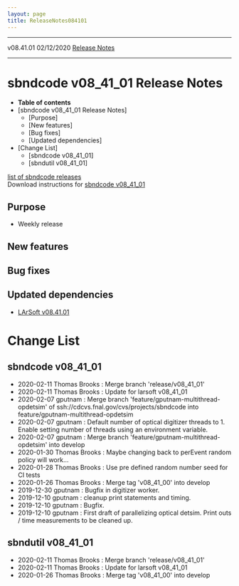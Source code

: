 ```yaml
---
layout: page
title: ReleaseNotes084101
---
```


  ----------- ------------ -- -- ------------------------------------------------------
  v08.41.01   02/12/2020         [Release Notes](ReleaseNotes084101.html)
  ----------- ------------ -- -- ------------------------------------------------------



sbndcode v08\_41\_01 Release Notes
======================================================================================

-   **Table of contents**
-   [sbndcode v08\_41\_01 Release
    Notes]
    -   [Purpose]
    -   [New features]
    -   [Bug fixes]
    -   [Updated dependencies]
-   [Change List]
    -   [sbndcode v08\_41\_01]
    -   [sbndutil v08\_41\_01]

[list of sbndcode
releases](List_of_SBND_code_releases.html)\
Download instructions for [sbndcode
v08\_41\_01](http://scisoft.fnal.gov/scisoft/bundles/sbnd/v08_41_01/sbndcode-v08_41_01.html)



Purpose
----------------------------------

-   Weekly release



New features
--------------------------------------------



Bug fixes
--------------------------------------



Updated dependencies
------------------------------------------------------------

-   [LArSoft
    v08.41.01](https://cdcvs.fnal.gov/redmine/projects/larsoft/wiki/ReleaseNotes084101)



Change List
==========================================



sbndcode v08\_41\_01
----------------------------------------------------------

-   2020-02-11 Thomas Brooks : Merge branch \'release/v08\_41\_01\'
-   2020-02-11 Thomas Brooks : Update for larsoft v08\_41\_01
-   2020-02-07 gputnam : Merge branch
    \'feature/gputnam-multithread-opdetsim\' of
    ssh://cdcvs.fnal.gov/cvs/projects/sbndcode into
    feature/gputnam-multithread-opdetsim
-   2020-02-07 gputnam : Default number of optical digitizer threads
    to 1. Enable setting number of threads using an environment
    variable.
-   2020-02-07 gputnam : Merge branch
    \'feature/gputnam-multithread-opdetsim\' into develop
-   2020-01-30 Thomas Brooks : Maybe changing back to perEvent random
    policy will work\...
-   2020-01-28 Thomas Brooks : Use pre defined random number seed for CI
    tests
-   2020-01-26 Thomas Brooks : Merge tag \'v08\_41\_00\' into develop
-   2019-12-30 gputnam : Bugfix in digitizer worker.
-   2019-12-10 gputnam : cleanup print statements and timing.
-   2019-12-10 gputnam : Bugfix.
-   2019-12-10 gputnam : First draft of parallelizing optical detsim.
    Print outs / time measurements to be cleaned up.



sbndutil v08\_41\_01
----------------------------------------------------------

-   2020-02-11 Thomas Brooks : Merge branch \'release/v08\_41\_01\'
-   2020-02-11 Thomas Brooks : Update for larsoft v08\_41\_01
-   2020-01-26 Thomas Brooks : Merge tag \'v08\_41\_00\' into develop
